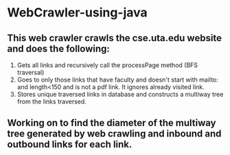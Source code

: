 # WebCrawler-using-java

## This web crawler crawls the cse.uta.edu website and does the following:  
1. Gets all links and recursively call the processPage method (BFS traversal)
2. Goes to only those links that have faculty and doesn't start with mailto: and length<150 and is not a pdf link. It ignores already visited link. 
3. Stores unique traversed links in database and constructs a multiway tree from the links traversed.

## Working on to find the diameter of the multiway tree generated by web crawling and inbound and outbound links for each link.
